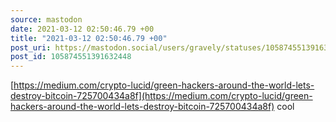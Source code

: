 ```yaml
---
source: mastodon
date: 2021-03-12 02:50:46.79 +00
title: "2021-03-12 02:50:46.79 +00"
post_uri: https://mastodon.social/users/gravely/statuses/105874551391632448
post_id: 105874551391632448
---
```

[https://medium.com/crypto-lucid/green-hackers-around-the-world-lets-destroy-bitcoin-725700434a8f](https://medium.com/crypto-lucid/green-hackers-around-the-world-lets-destroy-bitcoin-725700434a8f) cool


